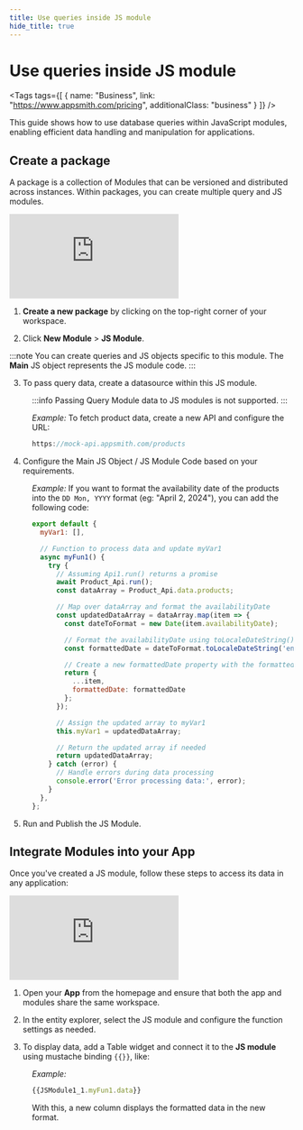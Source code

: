 ```yaml
---
title: Use queries inside JS module
hide_title: true
---
```


<!-- vale off -->

<div className="tag-wrapper">
 <h1>Use queries inside JS module</h1>

<Tags
tags={[
{ name: "Business", link: "https://www.appsmith.com/pricing", additionalClass: "business" }
]}
/>

</div>

<!-- vale on -->

This guide shows how to use database queries within JavaScript modules, enabling efficient data handling and manipulation for applications.


## Create a package

A package is a collection of Modules that can be versioned and distributed across instances. Within packages, you can create multiple query and JS modules.



<div style={{ position: "relative", paddingBottom: "calc(50.520833333333336% + 41px)", height: "0", width: "100%" }}>
  <iframe src="https://demo.arcade.software/cEtKWdgXbr8zXooVxkg3?embed" frameborder="0" loading="lazy" webkitallowfullscreen mozallowfullscreen allowfullscreen style={{ position: "absolute", top: "0", left: "0", width: "100%", height: "100%", colorScheme: "light" }} title="Appsmith | Connect Data">
  </iframe>
</div>


1. **Create a new package** by clicking on the top-right corner of your workspace.

2. Click **New Module** > **JS Module**.


:::note
You can create queries and JS objects specific to this module. The **Main** JS object represents the JS module code.
:::



3. To pass query data, create a datasource within this JS module.

<dd>

:::info
Passing Query Module data to JS modules is not supported.
:::

*Example:* To fetch product data, create a new API and configure the URL:

```js
https://mock-api.appsmith.com/products
```

</dd>

4. Configure the Main JS Object / JS Module Code based on your requirements.


<dd>


*Example:*  If you want to format the availability date of the products into the `DD Mon, YYYY` format (eg: "April 2, 2024"), you can add the following code:

```js
export default {
  myVar1: [],

  // Function to process data and update myVar1
  async myFun1() {
    try {
      // Assuming Api1.run() returns a promise
      await Product_Api.run();
      const dataArray = Product_Api.data.products;

      // Map over dataArray and format the availabilityDate
      const updatedDataArray = dataArray.map(item => {
        const dateToFormat = new Date(item.availabilityDate);

        // Format the availabilityDate using toLocaleDateString()
        const formattedDate = dateToFormat.toLocaleDateString('en-US', { day: 'numeric', month: 'long', year: 'numeric' });

        // Create a new formattedDate property with the formatted date
        return {
          ...item,
          formattedDate: formattedDate
        };
      });

      // Assign the updated array to myVar1
      this.myVar1 = updatedDataArray;

      // Return the updated array if needed
      return updatedDataArray;
    } catch (error) {
      // Handle errors during data processing
      console.error('Error processing data:', error);
    }
  },
};
```

</dd>

5. Run and Publish the JS Module.




## Integrate Modules into your App

Once you've created a JS module, follow these steps to access its data in any application:

<div style={{ position: "relative", paddingBottom: "calc(50.520833333333336% + 41px)", height: "0", width: "100%" }}>
  <iframe src="https://demo.arcade.software/qIaxZg11BtrJBPQBuxJm?embed" frameborder="0" loading="lazy" webkitallowfullscreen mozallowfullscreen allowfullscreen style={{ position: "absolute", top: "0", left: "0", width: "100%", height: "100%", colorScheme: "light" }} title="Appsmith | Connect Data">
  </iframe>
</div>


1. Open your **App** from the homepage and ensure that both the app and modules share the same workspace.

2. In the entity explorer, select the JS module and configure the function settings as needed.

3. To display data, add a Table widget and connect it to the **JS module** using mustache binding `{{}}`, like:


<dd>

*Example:*

```js
{{JSModule1_1.myFun1.data}}
```

With this, a new column displays the formatted data in the new format. 


</dd>
